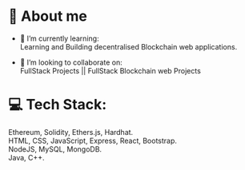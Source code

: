 # 💫 About me
- 🌱 I’m currently learning:<br>
  Learning and Building decentralised Blockchain web applications.
  
- 👯 I’m looking to collaborate on:<br>
  FullStack Projects || FullStack Blockchain web Projects

# 💻 Tech Stack:<br>
Ethereum, Solidity, Ethers.js, Hardhat.<br>
HTML, CSS, JavaScript, Express, React, Bootstrap.<br>
NodeJS, MySQL, MongoDB.<br>
Java, C++.<br>
<!--
**harsh-bhati/harsh-bhati** is a ✨ _special_ ✨ repository because its `README.md` (this file) appears on your GitHub profile.

Here are some ideas to get you started:

- 🔭 I’m currently working on ...
- 🌱 I’m currently learning ...
- 👯 I’m looking to collaborate on ...
- 🤔 I’m looking for help with ...
- 💬 Ask me about ...
- 📫 How to reach me: ...
- 😄 Pronouns: ...
- ⚡ Fun fact: ...
-->
